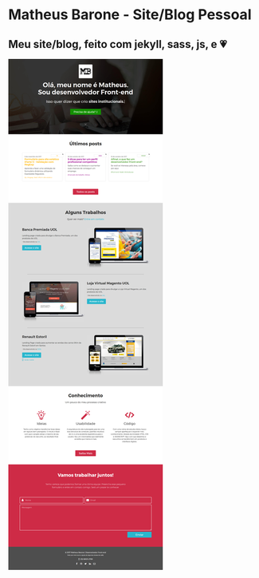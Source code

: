 # Matheus Barone - Site/Blog Pessoal

## Meu site/blog, feito com jekyll, sass, js, e 💗 




![Screenshot](site-screenshot.jpg)






